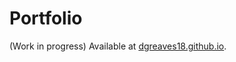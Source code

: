 # Portfolio

(Work in progress) Available at [dgreaves18.github.io](https://dgreaves18.github.io/).
